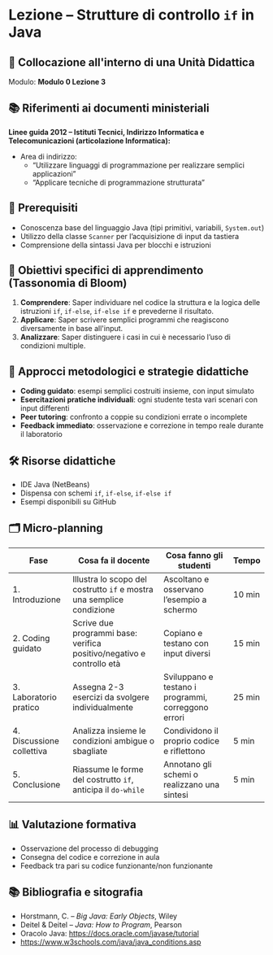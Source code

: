 # Lezione – Strutture di controllo `if` in Java

## 📌 Collocazione all'interno di una Unità Didattica
Modulo: **Modulo 0 Lezione 3**

## 📚 Riferimenti ai documenti ministeriali
**Linee guida 2012 – Istituti Tecnici, Indirizzo Informatica e Telecomunicazioni (articolazione Informatica):**
- Area di indirizzo:
  - “Utilizzare linguaggi di programmazione per realizzare semplici applicazioni”
  - “Applicare tecniche di programmazione strutturata”

## 🧠 Prerequisiti
- Conoscenza base del linguaggio Java (tipi primitivi, variabili, `System.out`)
- Utilizzo della classe `Scanner` per l’acquisizione di input da tastiera
- Comprensione della sintassi Java per blocchi e istruzioni

## 🎯 Obiettivi specifici di apprendimento (Tassonomia di Bloom)
1. **Comprendere**: Saper individuare nel codice la struttura e la logica delle istruzioni `if`, `if-else`, `if-else if` e prevederne il risultato.
2. **Applicare**: Saper scrivere semplici programmi che reagiscono diversamente in base all'input.
3. **Analizzare**: Saper distinguere i casi in cui è necessario l’uso di condizioni multiple.

## 🧩 Approcci metodologici e strategie didattiche
- **Coding guidato**: esempi semplici costruiti insieme, con input simulato
- **Esercitazioni pratiche individuali**: ogni studente testa vari scenari con input differenti
- **Peer tutoring**: confronto a coppie su condizioni errate o incomplete
- **Feedback immediato**: osservazione e correzione in tempo reale durante il laboratorio

## 🛠️ Risorse didattiche
- IDE Java (NetBeans)
- Dispensa con schemi `if`, `if-else`, `if-else if`
- Esempi disponibili su GitHub

## 🗂️ Micro-planning

| Fase | Cosa fa il docente | Cosa fanno gli studenti | Tempo |
|------|---------------------|--------------------------|-------|
| 1. Introduzione | Illustra lo scopo del costrutto `if` e mostra una semplice condizione | Ascoltano e osservano l’esempio a schermo | 10 min |
| 2. Coding guidato | Scrive due programmi base: verifica positivo/negativo e controllo età | Copiano e testano con input diversi | 15 min |
| 3. Laboratorio pratico | Assegna 2-3 esercizi da svolgere individualmente | Sviluppano e testano i programmi, correggono errori | 25 min |
| 4. Discussione collettiva | Analizza insieme le condizioni ambigue o sbagliate | Condividono il proprio codice e riflettono | 5 min |
| 5. Conclusione | Riassume le forme del costrutto `if`, anticipa il `do-while` | Annotano gli schemi o realizzano una sintesi | 5 min |

## 📊 Valutazione formativa
- Osservazione del processo di debugging
- Consegna del codice e correzione in aula
- Feedback tra pari su codice funzionante/non funzionante

## 📚 Bibliografia e sitografia
- Horstmann, C. – *Big Java: Early Objects*, Wiley
- Deitel & Deitel – *Java: How to Program*, Pearson
- Oracolo Java: https://docs.oracle.com/javase/tutorial
- https://www.w3schools.com/java/java_conditions.asp

